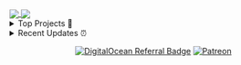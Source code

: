 
<!--<table cellspacing="0" cellpadding="0" style="border-collapse: collapse; border: none;">
<tr><td colspan="2" align="center">

<a href="https://github.com/RemainingToast">
<img align="center" src="https://github-readme-streak-stats.herokuapp.com/?user=RemainingToast" />
</a>

</td></tr>
<tr><td>

<a href="https://github.com/RemainingToast">
<img align="center" src="https://github-readme-stats.vercel.app/api?username=RemainingToast&count_private=true&show_icons=true&bg_color=00000000&text_color=2B65CF&icon_color=2B65CF&title_color=2B65CF&hide_border=true" />
</a>

</td><td>

<a href="https://github.com/RemainingToast">
<img align="center" src="https://github-readme-stats.vercel.app/api/top-langs?username=RemainingToast&count_private=true&hide=tex,Rich%20Text%20Format&langs_count=10&layout=compact&bg_color=00000000&text_color=2B65CF&icon_color=2B65CF&title_color=2B65CF&hide_border=true&exclude_repo=Modellierung" />
</a>

</td></tr>
</table>-->


<a href="https://github.com/RemainingToast">
<img align="center" src="https://github-readme-stats.vercel.app/api?username=RemainingToast&count_private=true&show_icons=true&bg_color=00000000&text_color=2B65CF&icon_color=2B65CF&title_color=2B65CF&hide_border=true" />
</a>

<a href="https://github.com/RemainingToast">
<img align="center" src="https://github-readme-stats.vercel.app/api/top-langs?username=RemainingToast&count_private=true&hide=tex,Rich%20Text%20Format&langs_count=10&layout=compact&bg_color=00000000&text_color=2B65CF&icon_color=2B65CF&title_color=2B65CF&hide_border=true&exclude_repo=Modellierung" />
</a>

<details>
 <summary>Top Projects 🚀</summary>
 
|Project|Description|Stars|
|:--|:--|:--|
|[ToastClient](https://github.com/RemainingToast/ToastClient)|Fabric Minecraft Utility Mod for Anarchy.|`27⭐`|
|[BaritonePlus](https://github.com/RemainingToast/BaritonePlus)|Baritone+ is an "extension" of Baritone|`16⭐`|
|[fabric-client](https://github.com/RemainingToast/fabric-client)|Fabric Utility Mod|`10⭐`|
|[LambdaAutoDuper](https://github.com/RemainingToast/LambdaAutoDuper)|Automated SalC1 Dupe in Lambda Client|`7⭐`|
|[DeathMessages](https://github.com/RemainingToast/DeathMessages)|None|`6⭐`|
|[ak3yFCmH](https://github.com/RemainingToast/ak3yFCmH)|None|`4⭐`|
|[DiscordBot](https://github.com/RemainingToast/DiscordBot)|None|`4⭐`|
|[FamilyFunPack](https://github.com/RemainingToast/FamilyFunPack)|Family Fun Pack utility mod for 2b2t|`4⭐`|
|[Duels](https://github.com/RemainingToast/Duels)|A duel plugin for auscpvp.org.|`3⭐`|
|[forge-client](https://github.com/RemainingToast/forge-client)|None|`3⭐`|
 </details>
<details>
 <summary>Recent Updates ⏰</summary>
 
|Project|Description|Last Update|
|:--|:--|:--|
|[ZenithProxy](https://github.com/RemainingToast/ZenithProxy)|2b2t minecraft proxy|![2023-10-08 20:55:41](https://img.shields.io/badge/2023--10--08-20%3A55%3A41-brightgreen?style=flat-square)|
|[LocationSimulator](https://github.com/RemainingToast/LocationSimulator)|MacOS application to spoof / fake / mock your iOS / iPadOS or iPhoneSimulator device location.  WatchOS and TvOS are partially supported.|![2023-08-22 20:05:26](https://img.shields.io/badge/2023--08--22-20%3A05%3A26-brightgreen?style=flat-square)|
|[LinearRegionFileFormatTools](https://github.com/RemainingToast/LinearRegionFileFormatTools)|None|![2023-07-02 13:11:34](https://img.shields.io/badge/2023--07--02-13%3A11%3A34-brightgreen?style=flat-square)|
|[the-algorithm](https://github.com/RemainingToast/the-algorithm)|Source code for Twitter's Recommendation Algorithm|![2023-06-29 07:51:21](https://img.shields.io/badge/2023--06--29-07%3A51%3A21-brightgreen?style=flat-square)|
|[BaritonePlus](https://github.com/RemainingToast/BaritonePlus)|Baritone+ is an "extension" of Baritone|![2023-06-28 14:47:20](https://img.shields.io/badge/2023--06--28-14%3A47%3A20-brightgreen?style=flat-square)|
|[AusTech-DiscordBot](https://github.com/RemainingToast/AusTech-DiscordBot)|None|![2023-06-26 21:44:12](https://img.shields.io/badge/2023--06--26-21%3A44%3A12-brightgreen?style=flat-square)|
|[KCommando](https://github.com/RemainingToast/KCommando)|Annotation-based multifunctional command handler framework for JDA & Javacord.|![2023-06-25 21:43:16](https://img.shields.io/badge/2023--06--25-21%3A43%3A16-brightgreen?style=flat-square)|
|[ToastClient](https://github.com/RemainingToast/ToastClient)|Fabric Minecraft Utility Mod for Anarchy.|![2023-06-22 21:17:52](https://img.shields.io/badge/2023--06--22-21%3A17%3A52-brightgreen?style=flat-square)|
|[AusTech-GoogleScript](https://github.com/RemainingToast/AusTech-GoogleScript)|None|![2023-06-22 14:31:58](https://img.shields.io/badge/2023--06--22-14%3A31%3A58-brightgreen?style=flat-square)|
|[AusTech-Pack-1.12.2](https://github.com/RemainingToast/AusTech-Pack-1.12.2)|None|![2023-06-22 10:22:34](https://img.shields.io/badge/2023--06--22-10%3A22%3A34-brightgreen?style=flat-square)|
 </details>
<p align="center">
  <a href="https://www.digitalocean.com/?refcode=c370c62609f3&utm_campaign=Referral_Invite&utm_medium=Referral_Program&utm_source=badge"><img src="https://web-platforms.sfo2.cdn.digitaloceanspaces.com/WWW/Badge%201.svg" alt="DigitalOcean Referral Badge" /></a>
  <a href="https://www.patreon.com/remainingtoast"><img src="https://github.com/RemainingToast/RemainingToast/assets/59129680/c6ce2875-08b9-4de7-ac90-e3d21a2297e0" alt="Patreon" /></a>
</p>
